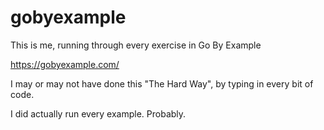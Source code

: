 # gobyexample
This is me, running through every exercise in Go By Example

https://gobyexample.com/


I may or may not have done this "The Hard Way", by typing in every bit of code.

I did actually run every example. Probably.